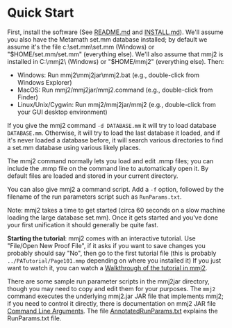 # Quick Start

First, install the software (See [README.md](README.md) and [INSTALL.md](INSTALL.md)). We'll assume you also have the Metamath set.mm database installed; by default we assume it's the file c:\set.mm\set.mm (Windows) or "$HOME/set.mm/set.mm" (everything else). We'll also assume that mmj2 is installed in C:\mmj2\ (Windows) or "$HOME/mmj2" (everything else). Then:

* Windows: Run mmj2\mmj2jar\mmj2.bat (e.g., double-click from Windows Explorer)
* MacOS: Run mmj2/mmj2jar/mmj2.command (e.g., double-click from Finder)
* Linux/Unix/Cygwin: Run mmj2/mmj2jar/mmj2 (e.g., double-click from your GUI desktop environment)

If you give the mmj2 command `-d DATABASE.mm` it will try to load database `DATABASE.mm`. Otherwise, it will try to load the last database it loaded, and if it's never loaded a database before, it will search various directories to find a set.mm database using various likely places.

The mmj2 command normally lets you load and edit .mmp files; you can include the .mmp file on the command line to automatically open it. By default files are loaded and stored in your current directory.

You can also give mmj2 a command script. Add a `-f` option, followed by the filename of the run parameters script such as `RunParams.txt`.

Note: mmj2 takes a time to get started (circa 60 seconds on a slow machine loading the large database set.mm). Once it gets started and you've done your first unification it should generally be quite fast.

**Starting the tutorial**: mmj2 comes with an interactive tutorial. Use "File/Open New Proof File", if it asks if you want to save changes you probably should say "No", then go to the first tutorial file (this is probably `../PATutorial/Page101.mmp` depending on where you installed it) If you just want to watch it, you can watch a [Walkthrough of the tutorial in mmj2](https://www.youtube.com/watch?v=87mnU1ckbI0).

There are some sample run parameter scripts in the mmj2jar directory, though you may need to copy and edit them for your purposes. The `mmj2` command executes the underlying mmj2.jar JAR file that implements mmj2; if you need to control it directly, there is documentation on mmj2 JAR file [Command Line Arguments](doc/mmj2CommandLineArguments.html). The file [AnnotatedRunParams.txt](mmj2jar/AnnotatedRunParms.txt) explains the RunParams.txt file.
